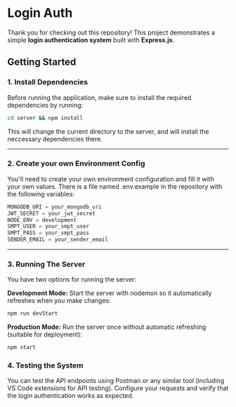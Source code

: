 # Login Auth

Thank you for checking out this repository! This project demonstrates a simple **login authentication system** built with **Express.js**.

## Getting Started

### 1. Install Dependencies

Before running the application, make sure to install the required dependencies by running:

```bash
cd server && npm install
```

This will change the current directory to the server, and will install the neccessary dependencies there.

---

### 2. Create your own Environment Config

You'll need to create your own environment configuration and fill it with your own values. There is a file named .env.example in the repository with the following variables:

```js
MONGODB_URI = your_mongodb_uri
JWT_SECRET = your_jwt_secret
NODE_ENV = development
SMPT_USER = your_smpt_user
SMPT_PASS = your_smpt_pass
SENDER_EMAIL = your_sender_email
```

---

### 3. Running The Server

You have two options for running the server:

**Development Mode:**
    Start the server with nodemon so it automatically refreshes when you make changes:

```bash
npm run devStart
```

**Production Mode:**
    Run the server once without automatic refreshing (suitable for deployment):

```bash
npm start
```

### 4. Testing the System

You can test the API endpoints using Postman or any similar tool (including VS Code extensions for API testing). Configure your requests and verify that the login authentication works as expected.
